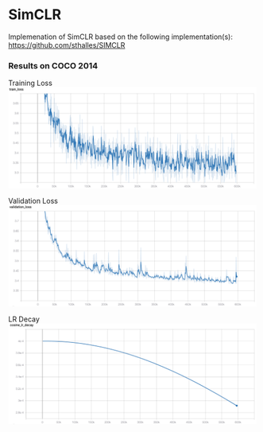 # SimCLR

Implemenation of SimCLR based on the following implementation(s):<br>
https://github.com/sthalles/SIMCLR

### Results on COCO 2014

Training Loss<br>
<img src="assets/simclr_coco2014_trainloss.png" width=500 ><br>

Validation Loss<br>
<img src="assets/simclr_coco2014_evalloss.png" width=500 ><br>

LR Decay<br>
<img src="assets/simclr_coco2014_lrdecay.png" width=500 ><br>
